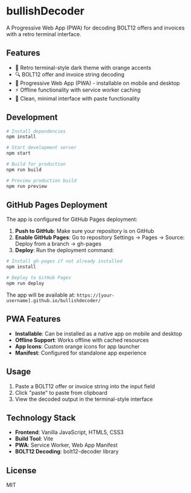 # bullishDecoder

A Progressive Web App (PWA) for decoding BOLT12 offers and invoices with a retro terminal interface.

## Features

- 🧡 Retro terminal-style dark theme with orange accents
- 🔍 BOLT12 offer and invoice string decoding
- 📱 Progressive Web App (PWA) - installable on mobile and desktop
- ⚡ Offline functionality with service worker caching
- 🎯 Clean, minimal interface with paste functionality

## Development

```bash
# Install dependencies
npm install

# Start development server
npm start

# Build for production
npm run build

# Preview production build
npm run preview
```

## GitHub Pages Deployment

The app is configured for GitHub Pages deployment:

1. **Push to GitHub**: Make sure your repository is on GitHub
2. **Enable GitHub Pages**: Go to repository Settings → Pages → Source: Deploy from a branch → gh-pages
3. **Deploy**: Run the deployment command:

```bash
# Install gh-pages if not already installed
npm install

# Deploy to GitHub Pages
npm run deploy
```

The app will be available at: `https://[your-username].github.io/bullishdecoder/`

## PWA Features

- **Installable**: Can be installed as a native app on mobile and desktop
- **Offline Support**: Works offline with cached resources
- **App Icons**: Custom orange icons for app launcher
- **Manifest**: Configured for standalone app experience

## Usage

1. Paste a BOLT12 offer or invoice string into the input field
2. Click "paste" to paste from clipboard
3. View the decoded output in the terminal-style interface

## Technology Stack

- **Frontend**: Vanilla JavaScript, HTML5, CSS3
- **Build Tool**: Vite
- **PWA**: Service Worker, Web App Manifest
- **BOLT12 Decoding**: bolt12-decoder library

## License

MIT